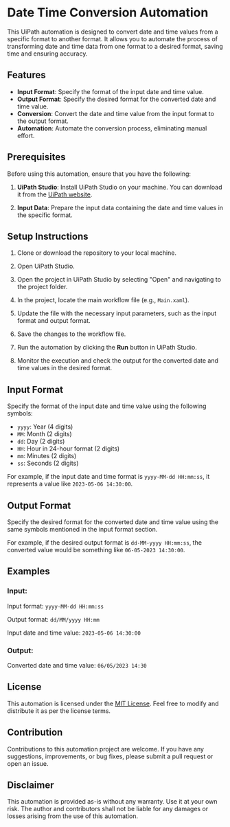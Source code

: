 # Date Time Conversion Automation

This UiPath automation is designed to convert date and time values from a specific format to another format. It allows you to automate the process of transforming date and time data from one format to a desired format, saving time and ensuring accuracy.

## Features

- **Input Format**: Specify the format of the input date and time value.
- **Output Format**: Specify the desired format for the converted date and time value.
- **Conversion**: Convert the date and time value from the input format to the output format.
- **Automation**: Automate the conversion process, eliminating manual effort.

## Prerequisites

Before using this automation, ensure that you have the following:

1. **UiPath Studio**: Install UiPath Studio on your machine. You can download it from the [UiPath website](https://www.uipath.com/product/studio).

2. **Input Data**: Prepare the input data containing the date and time values in the specific format.

## Setup Instructions

1. Clone or download the repository to your local machine.

2. Open UiPath Studio.

3. Open the project in UiPath Studio by selecting "Open" and navigating to the project folder.

4. In the project, locate the main workflow file (e.g., `Main.xaml`).

5. Update the file with the necessary input parameters, such as the input format and output format.

6. Save the changes to the workflow file.

7. Run the automation by clicking the **Run** button in UiPath Studio.

8. Monitor the execution and check the output for the converted date and time values in the desired format.

## Input Format

Specify the format of the input date and time value using the following symbols:

- `yyyy`: Year (4 digits)
- `MM`: Month (2 digits)
- `dd`: Day (2 digits)
- `HH`: Hour in 24-hour format (2 digits)
- `mm`: Minutes (2 digits)
- `ss`: Seconds (2 digits)

For example, if the input date and time format is `yyyy-MM-dd HH:mm:ss`, it represents a value like `2023-05-06 14:30:00`.

## Output Format

Specify the desired format for the converted date and time value using the same symbols mentioned in the input format section.

For example, if the desired output format is `dd-MM-yyyy HH:mm:ss`, the converted value would be something like `06-05-2023 14:30:00`.

## Examples

### Input:

Input format: `yyyy-MM-dd HH:mm:ss`

Output format: `dd/MM/yyyy HH:mm`

Input date and time value: `2023-05-06 14:30:00`

### Output:

Converted date and time value: `06/05/2023 14:30`

## License

This automation is licensed under the [MIT License](LICENSE). Feel free to modify and distribute it as per the license terms.

## Contribution

Contributions to this automation project are welcome. If you have any suggestions, improvements, or bug fixes, please submit a pull request or open an issue.

## Disclaimer

This automation is provided as-is without any warranty. Use it at your own risk. The author and contributors shall not be liable for any damages or losses arising from the use of this automation.
